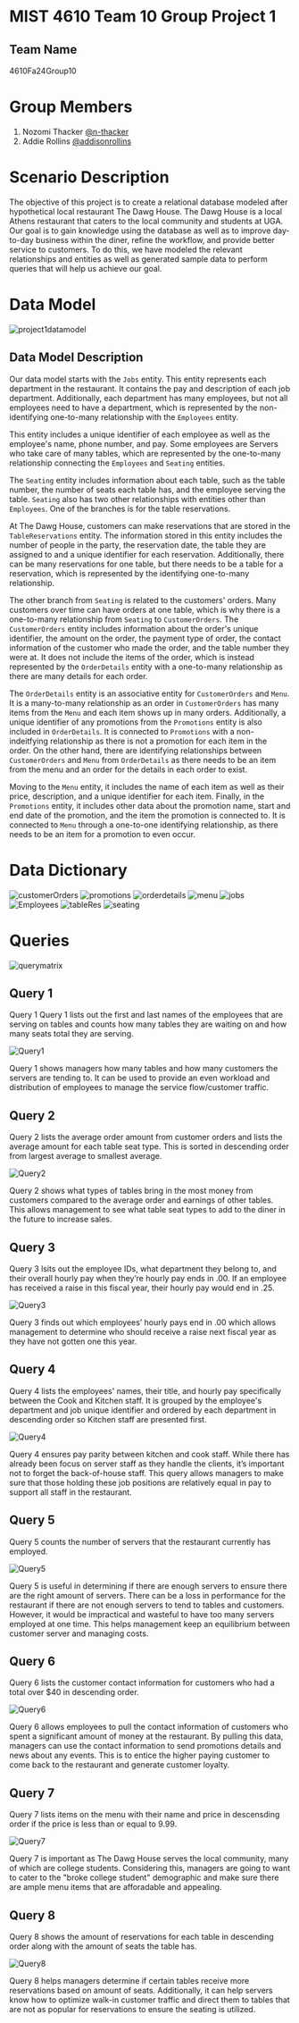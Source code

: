 # MIST 4610 Team 10 Group Project 1 
## Team Name
4610Fa24Group10

# Group Members
1. Nozomi Thacker [@n-thacker](https://github.com/n-thacker) 
2. Addie Rollins [@addisonrollins](https://www.github.com/octokatherine)

# Scenario Description
The objective of this project is to create a relational database modeled after hypothetical local restaurant The Dawg House. The Dawg House is a local Athens restaurant that caters to the local community and students at UGA. Our goal is to gain knowledge using the database as well as to improve day-to-day business within the diner, refine the workflow, and provide better service to customers. To do this, we have modeled the relevant relationships and entities as well as generated sample data to perform queries that will help us achieve our goal.

# Data Model
![project1datamodel](https://github.com/user-attachments/assets/49685ea9-25be-4559-b2ed-0f03d6f6f004)

## Data Model Description
Our data model starts with the `Jobs` entity. This entity represents each department in the restaurant. It contains the pay and description of each job department. Additionally, each department has many employees, but not all employees need to have a department, which is represented by the non-identifying one-to-many relationship with the `Employees` entity.

This entity includes a unique identifier of each employee as well as the employee's name, phone number, and pay. Some employees are Servers who take care of many tables, which are represented by the one-to-many relationship connecting the `Employees` and `Seating` entities.

The `Seating` entity includes information about each table, such as the table number, the number of seats each table has, and the employee serving the table. `Seating` also has two other relationships with entities other than `Employees`. One of the branches is for the table reservations.

At The Dawg House, customers can make reservations that are stored in the `TableReservations` entity. The information stored in this entity includes the number of people in the party, the reservation date, the table they are assigned to and a unique identifier for each reservation. Additionally, there can be many reservations for one table, but there needs to be a table for a reservation, which is represented by the identifying one-to-many relationship.

The other branch from `Seating` is related to the customers' orders. Many customers over time can have orders at one table, which is why there is a one-to-many relationship from `Seating` to `CustomerOrders`. The `CustomerOrders` entity includes information about the order's unique identifier, the amount on the order, the payment type of order, the contact information of the customer who made the order, and the table number they were at. It does not include the items of the order, which is instead represented by the `OrderDetails` entity with a one-to-many relationship as there are many details for each order.

The `OrderDetails` entity is an associative entity for `CustomerOrders` and `Menu`. It is a many-to-many relationship as an order in `CustomerOrders` has many items from the `Menu` and each item shows up in many orders. Additionally, a unique identifier of any promotions from the `Promotions` entity is also included in `OrderDetails`. It is connected to `Promotions` with a non-indeitfying relationship as there is not a promotion for each item in the order. On the other hand, there are identifying relationships between `CustomerOrders` and `Menu` from `OrderDetails` as there needs to be an item from the menu and an order for the details in each order to exist.

Moving to the `Menu` entity, it includes the name of each item as well as their price, description, and a unique identifier for each item. Finally, in the `Promotions` entity, it includes other data about the promotion name, start and end date of the promotion, and the item the promotion is connected to. It is connected to `Menu` through a one-to-one identifying relationship, as there needs to be an item for a promotion to even occur.

# Data Dictionary
![customerOrders](https://github.com/user-attachments/assets/0920db1a-bd17-49d3-a3cd-5eb49b6deefd)
![promotions](https://github.com/user-attachments/assets/6a87fe9e-de3f-4880-bcd1-125c73d7a0d3)
![orderdetails](https://github.com/user-attachments/assets/7aba5d9a-827b-4528-a254-2444124e505a)
![menu](https://github.com/user-attachments/assets/7f553ebf-f9d1-488a-a93c-011491f69510)
![jobs](https://github.com/user-attachments/assets/64d1d74c-351f-403f-8633-e2205ae2402a)
![Employees](https://github.com/user-attachments/assets/bf8b9f12-8174-4f68-8d71-7c551274d9d6)
![tableRes](https://github.com/user-attachments/assets/643a2005-ad2b-47aa-bdf5-567c1df87720)
![seating](https://github.com/user-attachments/assets/96cdb6b2-945f-49aa-9140-96cefe5295f0)


# Queries
![querymatrix](https://github.com/user-attachments/assets/1f45a08f-346c-4971-9f7f-b1700a6c5d74)

## Query 1
Query 1 Query 1 lists out the first and last names of the employees that are serving on tables and counts how many tables they are waiting on and how many seats total they are serving.

![Query1](https://github.com/user-attachments/assets/71e39bee-2c9b-47e1-b91b-ec6764b6da80)

Query 1 shows managers how many tables and how many customers the servers are tending to. It can be used to provide an even workload and distribution of employees to manage the service flow/customer traffic.

## Query 2
Query 2 lists the average order amount from customer orders and lists the average amount for each table seat type. This is sorted in descending order from largest average to smallest average.

![Query2](https://github.com/user-attachments/assets/a5b04aa8-0085-4940-9b40-61fd654dcea6) 

Query 2 shows what types of tables bring in the most money from customers compared to the average order and earnings of other tables. This allows management to see what table seat types to add to the diner in the future to increase sales.

## Query 3
Query 3 lsits out the employee IDs, what department they belong to, and their overall hourly pay when they’re hourly pay ends in .00. If an employee has received a raise in this fiscal year, their hourly pay would end in .25.

![Query3](https://github.com/user-attachments/assets/bcfaeb24-0ec9-41ff-9e3d-f8d0f92d6536)

Query 3 finds out which employees’ hourly pays end in .00 which allows management to determine who should receive a raise next fiscal year as they have not gotten one this year. 

## Query 4
Query 4 lists the employees' names, their title, and hourly pay specifically between the Cook and Kitchen staff. It is grouped by the employee's department and job unique identifier and ordered by each department in descending order so Kitchen staff are presented first. 

![Query4](https://github.com/user-attachments/assets/ee18e381-ddfa-4ade-b695-db8e632e825c)

Query 4 ensures pay parity between kitchen and cook staff. While there has already been focus on server staff as they handle the clients, it’s important not to forget the back-of-house staff. This query allows managers to make sure that those holding these job positions are relatively equal in pay to support all staff in the restaurant.

## Query 5
Query 5 counts the number of servers that the restaurant currently has employed.

![Query5](https://github.com/user-attachments/assets/2092087e-6573-43c2-8f38-a1967300ff61)

Query 5 is useful in determining if there are enough servers to ensure there are the right amount of servers. There can be a loss in performance for the restaurant if there are not enough servers to tend to tables and customers. However, it would be impractical and wasteful to have too many servers employed at one time. This helps management keep an equilibrium between customer server and managing costs.

## Query 6
Query 6 lists the customer contact information for customers who had a total over $40 in descending order.

![Query6](https://github.com/user-attachments/assets/bbdc50c9-6641-43b6-b76a-1ae744ced88e)

Query 6 allows employees to pull the contact information of customers who spent a significant amount of money at the restaurant. By pulling this data, managers can use the contact information to send promotions details and news about any events. This is to entice the higher paying customer to come back to the restaurant and generate customer loyalty.

## Query 7
Query 7 lists items on the menu with their name and price in descensding order if the price is less than or equal to 9.99. 

![Query7](https://github.com/user-attachments/assets/0aa2722c-a442-4cd8-9ee8-6364e64499ae)

Query 7 is important as The Dawg House serves the local community, many of which are college students. Considering this, managers are going to want to cater to the "broke college student" demographic and make sure there are ample menu items that are afforadable and appealing.

## Query 8
Query 8 shows the amount of reservations for each table in descending order along with the amount of seats the table has. 

![Query8](https://github.com/user-attachments/assets/d1b81a75-87ff-4898-8162-c2a446ee2616)

Query 8 helps managers determine if certain tables receive more reservations based on amount of seats. Additionally, it can help servers know how to optimize walk-in customer traffic and direct them to tables that are not as popular for reservations to ensure the seating is utilized.








